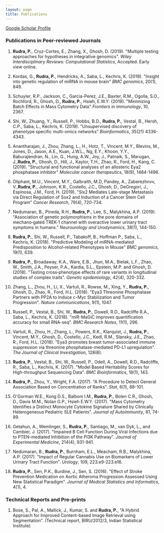 ```yaml
---
layout: page
title: Publications
---
```


[Google Scholar Profile]("https://scholar.google.com/citations?user=6cA42HwAAAAJ")

### Publications in Peer-reviewed Journals
1. **Rudra, P.**, Cruz-Cortes, E., Zhang, X., Ghosh, D. (2019). "Multiple testing approaches for hypotheses in integrative genomics". *Wiley Interdisciplinary Reviews: Computational Statistics*, Accepted. Early view online.

2. Kordas, G., **Rudra, P.**, Hendricks, A., Saba, L., Kechris, K. (2019).
"Insight into genetic regulation of miRNA in mouse brain" *BMC genomics*, 20(1), 849.

3. Schuyler, R.P., Jackson, C., Garcia-Perez, J.E., Baxter, R.M., Ogolla, S.O., Rochford, R., Ghosh, D., **Rudra, P.**, Hsieh, E.W.Y. (2019).
"Minimizing Batch Effects in Mass Cytometry Data" *Frontiers in immunology*, 10, 2367.

4. Shi, W., Zhuang, Y., Russell, P., Hobbs, B.D.,  **Rudra, P.**, Vestal, B., Hersh, C.P., Saba, L., Kechris, K. (2019). "Unsupervised discovery of phenotype specific multi-omics networks" *Bioinformatics*, 35(21) 4336-4343.

5. Anantharajan, J., Zhou, Zhang, L., H., Hotz, T., Vincent, M.Y., Blevins, M., Jones, D., Jason, A.E., Kuan, J.W.L., Ng, E.Y., Khoon, Y.Y., Baburajendran, N., Lin, G., Hung, A.W., Joy, J., Patnaik, S., Marugan, J.,**Rudra, P.**, Ghosh, D., Hill, J., Kaylor, T.H., Zhao, R., Ford, H., Kang, C. (2019). "Structural and functional analyses of an allosteric Eya2 phosphatase inhibitor" *Molecular cancer therapeutics*, 18(9), 1484-1496.

6. Oliphant, M.U., Vincent, M.Y., Galbraith, M.D, Pandey, A., Zaberezhnvv, V.,**Rudra, P.**, Johnson, K.R., Costello, J.C., Ghosh, D., DeGregori, J., Espinosa, J.M., Ford, H. (2019). "Six2 Mediates Late-stage Metastasis via Direct Regulation of Sox2 and Induction of a Cancer Stem Cell Program" *Cancer Research*, 79(4), 720-734.

7. Nedumaran, B., Pineda, R.H., **Rudra, P.**, Lee, S., Malykhina, A.P. (2019). "Association of genetic polymorphisms in the pore domains of mechano‐gated TREK‐1 channel with overactive lower urinary tract symptoms in humans." *Neurourology and Urodynamics*, 38(1), 144-150.

8. **Rudra, P.**, Shi, W., Russell, P., Tabakoff, B., Hoffman P., Saba, L., Kechris, K. (2018). "Predictive Modeling of miRNA-mediated Predisposition to Alcohol-related Phenotypes in Mouse" *BMC genomics*, 19(1), 639.

9. **Rudra, P.**, Broadaway, K.A., Ware, E.B., Jhun, M.A., Bielak, L.F., Zhao, W., Smith, J.A., Peyser, P.A., Kardia, S.L., Epstein, M.P. and Ghosh, D. (2018). "Testing cross‐phenotype effects of rare variants in longitudinal studies of complex traits". *Genetic epidemiology*, 42(4), 320-332.

10. Zhang, L., Zhou, H., Li, X., Vartuli, R., Rowse, M., Xing, Y., **Rudra, P.**, Ghosh, D., Zhao, R., Ford, H.L. (2018). "Eya3 Threonine Phosphatase Partners with PP2A to Induce c-Myc Stabilization and Tumor Progression". *Nature communications*, 9(1), 1047.

11. Russell, P., Vestal, B., Shi, W., **Rudra, P.**, Dowell, R.D., Radcliffe R.A., Saba, L., Kechris, K. (2018). "miR-MaGiC improves quantification accuracy for small RNA-seq". *BMC Research Notes*, 11(1), 296.

12. Vartuli, R., Zhou, H., Zhang, L., Powers, R.K., Klarquist, J., **Rudra, P.**, Vincent, M.Y., Ghosh, D., Costello, J.C., Kedl, R.M., Slansky, J.E., Zhao, R., Ford, H.L. (2018). "Eya3 promotes breast tumor-associated immune suppression via threonine phosphatase-mediated PD-L1 upregulation". *The Journal of Clinical Investigation*, 128(6).

13. **Rudra, P.**, Vestal, B., Shi, W., Russell, P., Odell, A., Dowell, R.D., Radcliffe, R., Saba, L., Kechris, K. (2017). "Model Based Heritability Scores for High-throughput Sequencing Data". *BMC Bioinformatics*, 18(1), 143.

14. **Rudra, P.**, Zhou, Y., Wright, F.A. (2017). "A Procedure to Detect General Association Based on Concentration of Ranks". *Stat*, 6(1), 88-101.

15. O'Gorman W.E., Kong D.S., Balboni I.M., **Rudra, P.**, Bolen C.R., Ghosh, D., Davis M.M., Nolan
G.P., Hsieh E.W.Y. (2017). "Mass Cytometry Identifies a Distinct Monocyte Cytokine Signature Shared by Clinically Heterogeneous Pediatric SLE Patients". *Journal of Autoimmunity*, 81, 74-89.

16. Getahun, A., Wemlinger, S., **Rudra, P.**, Santiago, M., van Dyk, L., and Cambier, J. (2017). "Impaired B Cell Function During Viral Infections due to PTEN-mediated Inhibition of the PI3K Pathway". *Journal of Experimental Medicine*, 214(4), 931-941.

17. Nedumaran, B., **Rudra, P.**, Burnham, E.L., Meacham, R.B., Malykhina, A.P. (2017). "Impact of Regular Cannabis Use on Biomarkers of Lower Urinary Tract Function". *Urology*, 109, 223.e9-223.e16.

18. **Rudra, P.**, Sen, P.K., Burdine, J., Sen, S. (2016). "Effect of Stroke Prevention Medication on Aortic Atheroma Progression Assessed Using New Statistical Paradigm". *Journal of Medical Statistics and Informatics*, 4(1), 4.


### Technical Reports and Pre-prints
1. Bose, S., Pal, A., Mallick, J., Kumar, S. and **Rudra, P.**, "A Hybrid Approach for Improved Content-based Image Retrieval using Segmentation". (Technical report, BIRU/2012/3, Indian Statistical Institute)


